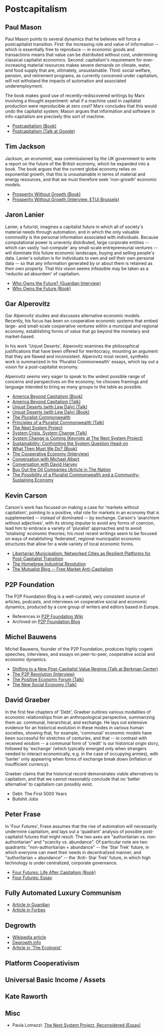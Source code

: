 # Postcapitalism

## Paul Mason

Paul Mason points to several dynamics that he believes will force a postcapitalist transition.  First: the increasing role and value of information -- which is essentially free to reproduce -- in economic goods and transactions means that value can be distributed without cost, undermining classical capitalist economics.  Second: capitalism's requirement for ever-increasing material resources makes severe demands on climate, water, and food supply that are, ultimately, unsustainable. Third: social welfare, pension, and retirement programs, as currently conceived under capitalism, will not withstand the impacts of automation and associated underemployment.

The book makes good use of recently-rediscovered writings by Marx involving a thought experiment:  what if a machine used in capitalist production were reproducible at zero cost?  Marx concludes that this would undo the capitalist system; Mason argues that information and software in info-capitalism are precisely this sort of machine.

- [Postcapitalism (Book)](https://en.wikipedia.org/wiki/PostCapitalism:_A_Guide_to_Our_Future)
- [Postcapitalism (Talk at Google)](https://www.youtube.com/watch?v=cQyr9l22fLE)

## Tim Jackson

Jackson, an economist,  was commissioned by the UK government to write a report on the future of the British economy, which he expanded into a book.  The book argues that the current global economy relies on exponential growth, that this is unsustainable in terms of material and energy resources, and that we must therefore seek 'non-growth' economic models.

- [Prosperity Without Growth (Book)](https://timjackson.org.uk/ecological-economics/pwg/)
- [Prosperity Without Growth (Interview, ETUI Brussels)](https://www.youtube.com/watch?v=yPUogXUkr7I)

## Jaron Lanier

Lanier, a futurist, imagines a capitalist future in which all of society's material needs through automation, and in which the only valuable commodity is the personal information associated with individuals.  Because computational power is unevenly distributed, large corporate entities -- which can vastly 'out-compute' any small-scale entrepreneurial ventures -- will dominate this future economic landscape, buying and selling people's data.  Lanier's solution is for individuals to own and sell their own personal data -- so that any information generated by or about them is retained as their own property.  That this vision seems infeasible may be taken as a 'reductio ad absurdem' of capitalism. 

- [Who Owns the Future? (Guardian Interview)](https://www.theguardian.com/science/audio/2013/mar/18/science-weekly-podcast-jaron-lanier)
- [Who Owns the Future (Book)](https://www.amazon.com/Who-Owns-Future-Jaron-Lanier/dp/1451654979)

## Gar Alperovitz


Gar Alperovitz studies and discusses alternative economic models.  Recently, his focus has been on cooperative economic systems that embed large- and small-scale cooperative ventures within a municipal and regional economy, establishing forms of value that go beyond the monetary and market-based.  

In his work 'Unjust Deserts', Alperovitz examines the philosophical justifications that have been offered for meritocracy, mounting an argument that they are flawed and inconsistent. Alperovitz most recent, synthetic work is summarized in his 'Pluralist Commonwealth' essays, which lay out a vision for a post-capitalist economy.

Alperovitz seems very eager to speak to the widest possible range of concerns and perspectives on the economy; he chooses framings and language intended to bring as many groups to the table as possible.

- [America Beyond Capitalism (Book)](https://www.amazon.com/America-Beyond-Capitalism-Reclaiming-Democracy/dp/0471667307)
- [America Beyond Capitalism (Talk)](https://www.youtube.com/watch?v=j3l4PtC7iTA)
- [Unjust Deserts (with Lew Daly) (Talk)](https://www.c-span.org/video/?283236-1/unjust-deserts)
- [Unjust Deserts (with Lew Daly) (Book)](https://www.amazon.com/Unjust-Deserts-Taking-Common-Inheritance/dp/1595584021)
- [The Pluralist Commonwealth](www.pluralistcommonwealth.org)
- [Principles of a Pluralist Commonwealth (Talk)](https://www.youtube.com/watch?v=k1-Ss5h9F9k)
- [The Next System Project](https://thenextsystem.org/)
- [System Crisis, System Change (Talk)](https://www.youtube.com/watch?v=UvyLY2Vtai4)
- [System Change is Coming (Keynote at The Next System Project)](https://www.youtube.com/watch?v=QT83nyB2Gaw)
- [Sustainability: Confronting the System Question Head-on](https://www.youtube.com/watch?v=p9mF8Mxvo00)
- [What Then Must We Do? (Book)](https://www.amazon.com/What-Then-Must-We-Revolution/dp/1603585044)
- [The Cooperative Economy (Interview)](https://www.garalperovitz.com/2014/06/cooperative-economy-conversation-gar-alperovitz/)
- [Conversation with Michael Albert](https://democracycollaborative.org/content/gar-alperovitz-and-michael-albert-conversation-economic-visions-0)
- [Conversation with David Harvey](https://democracycollaborative.org/content/gar-alperovitz-and-david-harvey-conversation)
- [Buy Out the Oil Companies (Article in The Nation](https://www.thenation.com/article/the-policy-weapon-climate-activists-need/)
- [The Possibility of a Pluralist Commonwealth and a Community-Sustaining Economy](https://www.jstor.org/stable/10.5325/goodsociety.22.1.0001?seq=1#page_scan_tab_contents)

## Kevin Carson

Carson's work has focused on making a case for 'markets without capitalism', pointing to a positive, vital role for markets in an economy that is supplemented -- instead of dominated -- by exchange.   Carson's 'anarchism without adjectives', with its strong impulse to avoid any forms of coercion, lead him to embrace a variety of 'pluralist' approaches and to avoid 'totalising' economic theories; his most recent writings seem to be focused on ways of establishing 'federated', regional municipalist economic structures that allow for a wide variety of local economic forms.

- [Libertarian Municipalism: Networked Cities as Resilient Platforms for Post-Capitalist Transition](https://c4ss.org/content/50407)
- [The Homebrew Industrial Revolution](https://homebrewindustrialrevolution.wordpress.com/)
- [The Mutualist Blog -- Free Market Anti-Capitalism](http://mutualist.blogspot.com/)

## P2P Foundation

The P2P Foundation Blog is a well-curated, very consistent source of articles, podcasts, and interviews on cooperative social and economic dynamics, produced by a core group of writers and editors based in Europe.

- References in [P2P Foundation Wiki](http://wiki.p2pfoundation.net/Category:Post-Capitalism)
- Archived on [P2P Foundation Blog](https://blog.p2pfoundation.net/tag/post-capitalism)


## Michel Bauwens

Michel Bauwens, founder of the P2P Foundation, produces highly cogent speeches, interviews, and essays on peer-to-peer, cooperative social and economic dynamics. 

- [Shifting to a New Post-Capitalist Value Regime (Talk at Berkman Center)](https://www.youtube.com/watch?v=CltUp19s9lc)
- [The P2P Revolution (Interview)](https://www.youtube.com/watch?v=IqlRAjauetw)
- [The Positive Economy Forum (Talk)](https://www.youtube.com/watch?v=IqlRAjauetw)
- [The New Social Economy (Talk)](https://www.youtube.com/watch?v=6FRG_dpETlw)

## David Graeber

In the first few chapters of 'Debt', Graeber outlines various modalities of economic relationships from an anthropological perspective, summarizing them as: communal, hierarchical, and exchange.  He lays out extensive evidence for an historical evolution in these modes in various human societies, showing that, for example, 'communal' economic models have been successful for stretches of centuries, and that -- in contrast with received wisdom -- a communal form of 'credit' is our historical origin story, followed by 'exchange' (which typically emerged only when strangers needed to interact economically, e.g. in the case of occupying armies), with 'barter' only appearing when forms of exchange break down (inflation or insufficient currency).  

Graeber claims that the historical record demonstrates viable alternatives to capitalism, and that we cannot reasonably conclude that no 'better alternative' to capitalism can possibly exist.


- Debt: The First 5000 Years
- Bullshit Jobs


## Peter Frase

In 'Four Futures', Frase assumes that the rise of automation will necessarily undermine capitalism, and lays out a 'quadrant' analysis of possible post-capitalist futures that might result.  The two axes are "authoritarian vs. non-authoritarian" and "scarcity vs. abundance".  Of particular note are two quadrants:  "non-authoritarian + abundance" -- the 'Star Trek' future, in which everyone can meet their needs in decentralized manner; and "authoritarian + abundance" -- the 'Anti- Star Trek' future, in which high technology is under centralized, corporate governance.   

- [Four Futures: Life After Capitalism (Book)](https://www.amazon.com/Four-Futures-After-Capitalism-Jacobin/dp/1781688133)
- [Four Futures: Essay](https://www.jacobinmag.com/2011/12/four-futures)

## Fully Automated Luxury Communism

- [Article in Guardian](https://www.theguardian.com/sustainable-business/2015/mar/18/fully-automated-luxury-communism-robots-employment)
- [Article in Forbes](https://www.forbes.com/sites/bernardmarr/2016/06/30/are-we-headed-for-automated-luxury-communism/)

## Degrowth

- [Wikipedia article](https://en.wikipedia.org/wiki/Degrowth)
- [Degrowth.info](https://www.degrowth.info/en/what-is-degrowth/)
- [Article in 'The Ecologist'](https://theecologist.org/2018/mar/27/rise-and-future-degrowth-movement)

## Platform Cooperativism

## Universal Basic Income / Assets

## Kate Raworth

## Misc

- Paula Lomazzi: [The Next System Project, Reconsidered (Essay)](https://www.resilience.org/stories/2017-02-17/the-next-system-project-reconsidered/)

